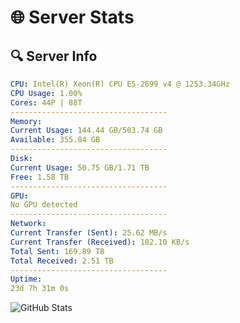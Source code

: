 # 🌐 Server Stats
## 🔍 Server Info
```yaml
CPU: Intel(R) Xeon(R) CPU E5-2699 v4 @ 1253.34GHz
CPU Usage: 1.00%
Cores: 44P | 88T
-----------------------------------
Memory:
Current Usage: 144.44 GB/503.74 GB
Available: 355.84 GB
-----------------------------------
Disk:
Current Usage: 50.75 GB/1.71 TB
Free: 1.58 TB
-----------------------------------
GPU:
No GPU detected
-----------------------------------
Network:
Current Transfer (Sent): 25.62 MB/s
Current Transfer (Received): 102.10 KB/s
Total Sent: 169.89 TB
Total Received: 2.51 TB
-----------------------------------
Uptime:
23d 7h 31m 0s
```
![GitHub Stats](https://img.shields.io/badge/Updated-2025-03-03_06:14:18-blue)